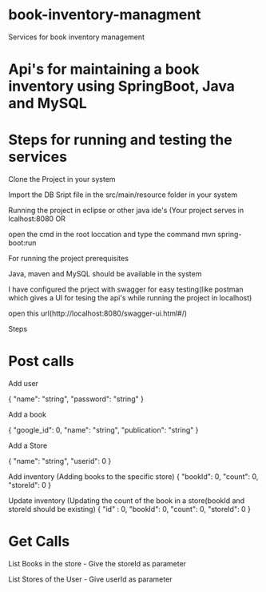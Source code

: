 # book-inventory-managment
Services for book inventory management

# Api's for maintaining a book inventory using SpringBoot, Java and MySQL
# Steps for running and testing the services

Clone the Project in your system

Import the DB Sript file in the src/main/resource folder in your system

Running the project in eclipse or other java ide's (Your project serves in lcalhost:8080  OR

open the cmd in the root loccation and type the command mvn spring-boot:run

For running the project prerequisites 

Java, maven and MySQL should be available in the system

I have configured the prject with swagger for easy testing(like postman which gives a UI for tesing the api's while running the project in localhost)

open this url(http://localhost:8080/swagger-ui.html#/)

Steps

# Post calls

Add user

{
  "name": "string",
  "password": "string"
}

Add a book

{
  "google_id": 0,
  "name": "string",
  "publication": "string"
}


Add a Store

{
  "name": "string",
  "userid": 0
}

Add inventory (Adding books to the specific store)
 {
  "bookId": 0,
  "count": 0,
  "storeId": 0
  }
 
Update inventory (Updating the count of the book in a store(bookId and storeId should be existing)
{
  "id" : 0,
  "bookId": 0,
  "count": 0,
  "storeId": 0
}

# Get Calls

List Books in the store - Give the storeId as parameter

List Stores of the User - Give userId as parameter

